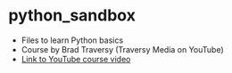 # python_sandbox
- Files to learn Python basics
- Course by Brad Traversy (Traversy Media on YouTube)
- [Link to YouTube course video](https://www.youtube.com/watch?v=JJmcL1N2KQs)
